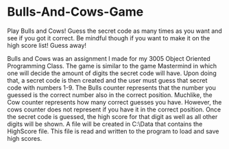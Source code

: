 # Bulls-And-Cows-Game

Play Bulls and Cows! Guess the secret code as many times as you want and see if you got it correct. 
Be mindful though if you want to make it on the high score list! Guess away!

Bulls and Cows was an assignment I made for my 3005 Object Oriented Programming Class. 
The game is similar to the game Mastermind in which one will decide the amount of digits the secret code will have. 
Upon doing that, a secret code is then created and the user must guess that secret code with numbers 1-9. 
The Bulls counter represents that the number you guessed is the correct number also in the correct position.
Muchlike, the Cow counter represents how many correct guesses you have.
However, the cows counter does not represent if you have it in the correct position. 
Once the secret code is guessed, the high score for that digit as well as all other digits will be shown.
A file will be created in C:\Data that contains the HighScore file. 
This file is read and written to the program to load and save high scores.
